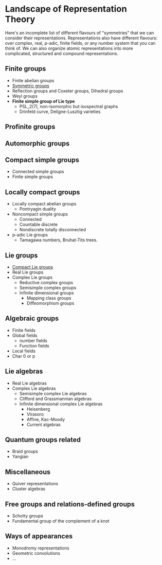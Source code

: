 

# Landscape of Representation Theory

Here's an incomplete list of different flavours of "symmetries" that  we can consider their representations. Representations also have different flavours: over  complex, real, p-adic, finite fields, or any number system that you can think of. We can also organize atomic representations
into more complicated, structured and compound representations. 

## Finite groups
   * Finite abelian groups
   * [Symmetric groups][Symmetric groups]
   * Reflection groups and Coxeter groups, Dihedral groups
   * Weyl groups 
   * **Finite simple group of Lie type**
        - PSL_2(7), non-isomorphic but isospectral graphs
        - Drinfeld curve, Deligne-Lusztig varieties 

## Profinite groups

## Automorphic groups

## Compact simple groups
   * Connected simple groups
   * Finite simple groups

## Locally compact groups
   * Locally compact abelian groups
      - Pontryagin duality
   * Noncompact simple groups
      - Connected
      - Countable discrete
      - Nondiscrete totally disconnected
   * p-adic Lie groups
       - Tamagawa numbers, Bruhat-Tits trees.

## Lie groups
   * [Compact Lie groups][Compact Lie groups]
   * Real Lie groups
   * Complex Lie groups
      - Reductive complex groups
      - Semisimple complex groups
      - Infinite dimensional groups
         - Mapping class groups
         - Diffeomorphism groups
    
    
## Algebraic groups

   * Finite fields
   * Global fields
      - number fields
      - Function fields
   * Local fields
   * Char 0 or p
    
## Lie algebras

   * Real Lie algebras
   * Complex Lie algebras
      - Semisimple complex Lie algebras
      - Clifford and Grassmannian algebras
      - Infinite dimensional complex Lie algebras
         - Heisenberg
         - Virasoro
         - Affine, Kac-Moody
         - Current algebras

## Quantum groups related

   * Braid groups
   * Yangian

## Miscellaneous

   * Quiver representations
   * Cluster algebras

## Free groups and relations-defined groups

   * Schotty groups
   * Fundamental group of the complement of a knot

## Ways of appearances

   * Monodromy representations
   * Geometric convolutions
   * ...


[Symmetric groups]: https://projecteuclid.org/download/pdf_1/euclid.lnms/1215467416
[Compact Lie groups]: https://github.com/Waerden001/Harmonic_Analysis_Database/blob/master/Representations/Representations%20of%20classical%20compact%20Lie%20groups.pdf
